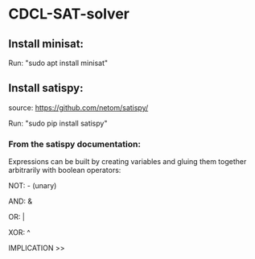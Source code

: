 # CDCL-SAT-solver

## Install minisat:

Run: "sudo apt install minisat"

## Install satispy:

source: https://github.com/netom/satispy/

Run: "sudo pip install satispy"

### From the satispy documentation:

Expressions can be built by creating variables and gluing them together arbitrarily with boolean operators:

NOT: - (unary)

AND: &

OR: |

XOR: ^

IMPLICATION >>

